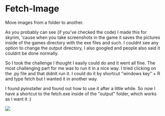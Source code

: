 # Fetch-Image
Move images from a folder to another.

As you probably can see (if you've checked the code) I made this for skyrim, 'cause when you take screenshots in the game it saves the pictures inside of the games directory with the exe files and such. I couldnt see any option to change the output directory, I also googled and people also said it couldnt be done normally.

So I took the challenge I thought I easily could do and it went all fine. The most challenging part for me was to run it in a nice way. I tried clicking on the .py file and that didnlt run it. I could do it by shortcut "windows key" + R and type fetch but I wanted it in another way.

I found pyinstaller and found out how to use it after a little while.
So now I have a shortcut to the fetch.exe inside of the "output" folder, which works as I want it :)

<img src="http://i.imgur.com/EutKMlS.gif">
